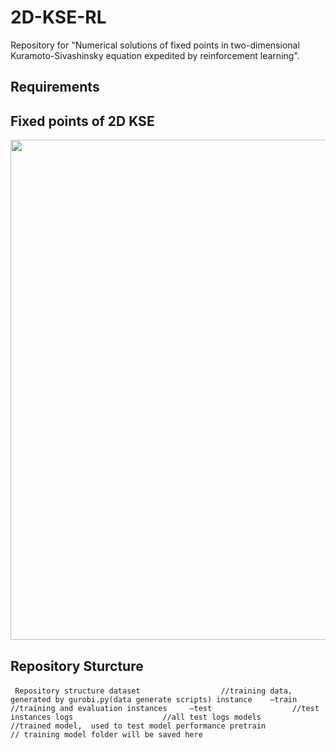 # 2D-KSE-RL

Repository for "Numerical solutions of fixed points in two-dimensional Kuramoto-Sivashinsky equation expedited by reinforcement learning".

## Requirements






## Fixed points of 2D KSE


<img src="Result_Presentation\Parameters.png" width="800">

## Repository Sturcture

​```
Repository structure
dataset                  //training data, generated by gurobi.py(data generate scripts)
instance
​	–train                 //training and evaluation instances 
​	–test                  //test instances
logs                    //all test logs
models                 //trained model,  used to test model performance
pretrain                // training model folder will be saved here
​```




